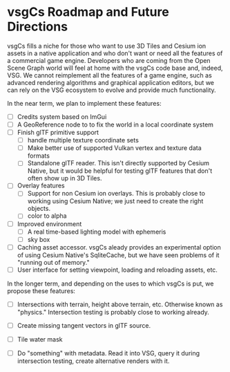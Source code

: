 vsgCs Roadmap and Future Directions
=====
vsgCs fills a niche for those who want to use 3D Tiles and Cesium ion
assets in a native application and who don't want or need all the
features of a commercial game engine. Developers who are coming from
the Open Scene Graph world will feel at home with the vsgCs code base
and, indeed, VSG. We cannot reimplement all the features of a game
engine, such as advanced rendering algorithms and graphical
application editors, but we can rely on the VSG ecosystem to evolve
and provide much functionality.

In the near term, we plan to implement these features:

- [ ] Credits system based on ImGui
- [ ] A GeoReference node to to fix the world in a local coordinate system
- [ ] Finish glTF primitive support
  - [ ] handle multiple texture coordinate sets
  - [ ] Make better use of supported Vulkan vertex and texture data
    formats
  - [ ] Standalone glTF reader. This isn't directly supported by Cesium
    Native, but it would be helpful for testing glTF features that
    don't often show up in 3D Tiles.
- [ ] Overlay features
  - [ ] Support for non Cesium ion overlays. This is probably close to
    working using Cesium Native; we just need to create the right
    objects.
  - [ ] color to alpha
- [ ] Improved environment
  - [ ] A real time-based lighting model with ephemeris
  - [ ] sky box
- [ ] Caching asset accessor. vsgCs aleady provides an experimental
  option of using Cesium Native's SqliteCache, but we have seen
  problems of it "running out of memory."
- [ ] User interface for setting viewpoint, loading and reloading
  assets, etc.

In the longer term, and depending on the uses to which vsgCs is put,
we propose these features:

- [ ] Intersections with terrain, height above terrain, etc. Otherwise
     known as "physics." Intersection testing is probably close to
     working already.
- [ ] Create missing tangent vectors in glTF source.
- [ ] Tile water mask
- [ ] Do "something" with metadata. Read it into VSG, query it during
  intersection testing, create alternative renders with it.
  

     

  
